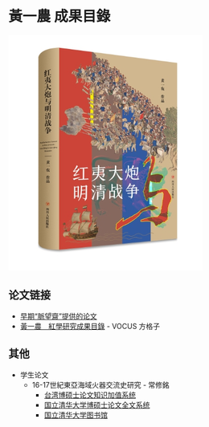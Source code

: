 # 黃一農 成果目錄

![cover](img/cover.jpg)

## 论文链接
- [早期“脈望齋”提供的论文](https://web.archive.org/web/20150103071233/http://hss.nthu.edu.tw/~ylh/chinese.htm)
- [黃一農＿紅學研究成果目錄](https://vocus.cc/article/6100d272fd89780001c27586) - VOCUS 方格子

## 其他
- 学生论文
    - 16-17世紀東亞海域火器交流史研究 - 常修銘
        - [台湾博硕士论文知识加值系统](https://hdl.handle.net/11296/63uyad)
        - [国立清华大学博硕士论文全文系统](http://etd.lib.nctu.edu.tw/cgi-bin/gs32/hugsweb.cgi?o=dnthucdr&s=GH029643804.id)
        - [国立清华大学图书馆](https://nthu.primo.exlibrisgroup.com/permalink/886UST_NTHU/vaplfb/alma990031223740206774)